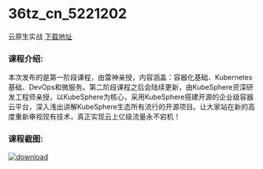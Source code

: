 # 36tz_cn_5221202
云原生实战
[下载地址](http://www.36tz.cn/article/5221202 "下载地址")
### 课程介绍:
本次发布的是第一阶段课程，由雷神亲授，内容涵盖：容器化基础、Kubernetes基础、DevOps和微服务。第二阶段课程之后会陆续更新，由KubeSphere资深研发工程师亲授，以KubeSphere为核心，采用KubeSphere搭建开源的企业级容器云平台，深入浅出讲解KubeSphere生态所有流行的开源项目。让大家站在新的高度重新审视现有技术，真正实现云上亿级流量永不宕机！

### 课程截图:
[![download](http://36tz.cn/muke_img/2021_09_2-49.png "下载地址")](http://www.36tz.cn "下载地址")
